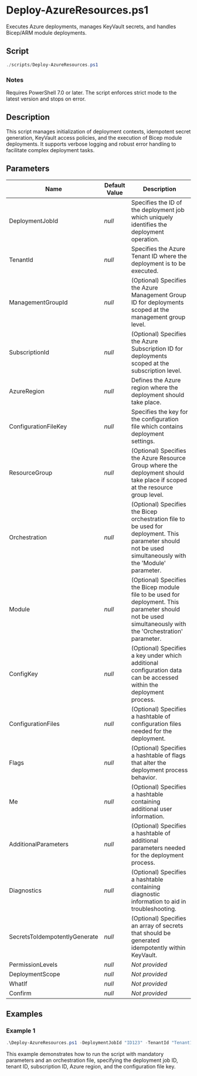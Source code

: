 # Deploy-AzureResources.ps1

Executes Azure deployments, manages KeyVault secrets, and handles Bicep/ARM module deployments.

## Script

```powershell
./scripts/Deploy-AzureResources.ps1
```

### Notes

Requires PowerShell 7.0 or later. The script enforces strict mode to the latest version and stops on error.

## Description

This script manages initialization of deployment contexts, idempotent secret generation, KeyVault access policies, and the execution of Bicep module deployments. It supports verbose logging and robust error handling to facilitate complex deployment tasks.

## Parameters

Name | Default Value | Description
---- | ------------- | -----------
DeploymentJobId | _null_        | Specifies the ID of the deployment job which uniquely identifies the deployment operation.
TenantId | _null_        | Specifies the Azure Tenant ID where the deployment is to be executed.
ManagementGroupId | _null_        | (Optional) Specifies the Azure Management Group ID for deployments scoped at the management group level.
SubscriptionId | _null_        | (Optional) Specifies the Azure Subscription ID for deployments scoped at the subscription level.
AzureRegion | _null_        | Defines the Azure region where the deployment should take place.
ConfigurationFileKey | _null_        | Specifies the key for the configuration file which contains deployment settings.
ResourceGroup | _null_        | (Optional) Specifies the Azure Resource Group where the deployment should take place if scoped at the resource group level.
Orchestration | _null_        | (Optional) Specifies the Bicep orchestration file to be used for deployment. This parameter should not be used simultaneously with the 'Module' parameter.
Module | _null_        | (Optional) Specifies the Bicep module file to be used for deployment. This parameter should not be used simultaneously with the 'Orchestration' parameter.
ConfigKey | _null_        | (Optional) Specifies a key under which additional configuration data can be accessed within the deployment process.
ConfigurationFiles | _null_        | (Optional) Specifies a hashtable of configuration files needed for the deployment.
Flags | _null_        | (Optional) Specifies a hashtable of flags that alter the deployment process behavior.
Me   | _null_        | (Optional) Specifies a hashtable containing additional user information.
AdditionalParameters | _null_        | (Optional) Specifies a hashtable of additional parameters needed for the deployment process.
Diagnostics | _null_        | (Optional) Specifies a hashtable containing diagnostic information to aid in troubleshooting.
SecretsToIdempotentlyGenerate | _null_        | (Optional) Specifies an array of secrets that should be generated idempotently within KeyVault.
PermissionLevels | _null_        | _Not provided_
DeploymentScope | _null_        | _Not provided_
WhatIf | _null_        | _Not provided_
Confirm | _null_        | _Not provided_

## Examples

### Example 1

```powershell
.\Deploy-AzureResources.ps1 -DeploymentJobId "ID123" -TenantId "Tenant123" -SubscriptionId "Sub123" -AzureRegion "eastus" -ConfigurationFileKey "ConfigKey1" -Orchestration "OrchestrationFile.bicep"
```

This example demonstrates how to run the script with mandatory parameters and an orchestration file, specifying the deployment job ID, tenant ID, subscription ID, Azure region, and the configuration file key.
